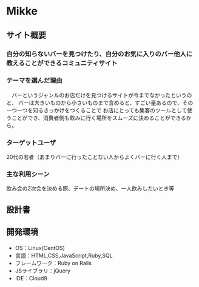 # Mikke

## サイト概要
### 自分の知らないバーを見つけたり、自分のお気に入りのバー他人に教えることができるコミュニティサイト

### テーマを選んだ理由
　バーというジャンルのお店だけを見つけるサイトが今までなかったというのと、
バーは大きいものから小さいものまで含めると、すごい量あるので、その一つ一つを知るきっかけをつくることで
お店にとっても集客のツールとして使うことができ、消費者側も飲みに行く場所をスムーズに決めることができるから。


### ターゲットユーザ
20代の若者（あまりバーに行ったことない人からよくバーに行く人まで）

### 主な利用シーン
飲み会の2次会を決める際、デートの場所決め、一人飲みしたいとき等

## 設計書


## 開発環境
- OS：Linux(CentOS)
- 言語：HTML,CSS,JavaScript,Ruby,SQL
- フレームワーク：Ruby on Rails
- JSライブラリ：jQuery
- IDE：Cloud9

